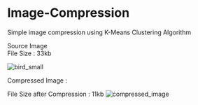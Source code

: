 # Image-Compression
Simple image compression using K-Means Clustering Algorithm
  
  
  Source Image  
  File Size : 33kb
  
  ![bird_small](https://github.com/user-attachments/assets/4f8f0bc7-ffdb-4f24-b9f8-7cd7b66dde04)

  
  Compressed Image : 
  
  File Size after Compression : 11kb
  ![compressed_image](https://github.com/user-attachments/assets/66d8f29b-9f15-4a61-bd00-c12c5fa7e03b)
